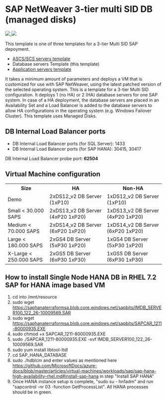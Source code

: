 # SAP NetWeaver 3-tier multi SID DB (managed disks)

<a href="https://portal.azure.com/#create/Microsoft.Template/uri/https://raw.githubusercontent.com/sanjeevkumar761/azure-quickstart-templates/master/sap-3-tier-marketplace-image-multi-sid-db-md/azuredeploy.json" target="_blank">
    <img src="http://azuredeploy.net/deploybutton.png"/>
</a>
<a href="http://armviz.io/#/?load=https%3A%2F%2Fraw.githubusercontent.com%2FAzure%2Fazure-quickstart-templates%2Fmaster%2Fsap-3-tier-marketplace-image-multi-sid-db-md%2Fazuredeploy.json" target="_blank">
    <img src="http://armviz.io/visualizebutton.png"/>
</a>

This template is one of three templates for a 3-tier Multi SID SAP depoyment.

* [ASCS/SCS servers template](https://github.com/Azure/azure-quickstart-templates/tree/master/sap-3-tier-marketplace-image-multi-sid-xscs-md)
* Database servers Template (this template)
* [Application servers template](https://github.com/Azure/azure-quickstart-templates/tree/master/sap-3-tier-marketplace-image-multi-sid-apps-md)

It takes a minimum amount of parameters and deploys a VM that is customized for use with SAP NetWeaver, using the latest patched version of the selected operating system. This is a template for a 3-tier Multi SID configuration. It deploys 1 (no HA) or 2 (HA) database servers for one SAP system. In case of a HA deployment, the database servers are placed in an Availability Set and a Load Balancer is added to the database servers to allow HA configurations in the operating system (e.g. Windows Failover Cluster).
This template uses Managed Disks.

## DB Internal Load Balancer ports

* DB Internal Load Balancer ports (for SQL Server): 1433
* DB Internal Load Balancer ports (for SAP HANA): 30415, 30417 

DB Internal Load Balancer probe port: **62504**

## Virtual Machine configuration

<table>
	<tr>
		<th>Size</th>
		<th>HA</th>
		<th>Non-HA</th>
	</tr>
	<tr>
		<td>Demo</td>
		<td>2xDS12_v2 DB Server (1xP10)</td>
		<td>1xDS12_v2 DB Server (1xP10)</td>
	</tr>
	<tr>
		<td>Small < 30.000 SAPS</td>
		<td>2xDS13_v2 DB Server (4xP20 1xP20)</td>
		<td>1xDS13_v2 DB Server (4xP20 1xP20)</td>
	</tr>
	<tr>
		<td>Medium < 70.000 SAPS</td>
		<td>2xDS14_v2 DB Server (6xP20 1xP20)</td>
		<td>1xDS14_v2 DB Server (6xP20 1xP20)</td>
	</tr>
	<tr>
		<td>Large < 180.000 SAPS</td>
		<td>2xGS4 DB Server (5xP30 1xP20)</td>
		<td>1xGS4 DB Server (5xP30 1xP20)</td>
	</tr>
	<tr>
		<td>X-Large < 250.000 SAPS</td>
		<td>2xGS5 DB Server (6xP30 1xP30)</td>
		<td>1xGS5 DB Server (6xP30 1xP30)</td>
	</tr>
</table>

## How to install Single Node HANA DB in RHEL 7.2 SAP for HANA image based VM  
1. cd into /mnt/resource  
2. sudo wget https://saphanaterraformsa.blob.core.windows.net/sapbits/IMDB_SERVER100_122_26-10009569.SAR  
3. sudo wget https://saphanaterraformsa.blob.core.windows.net/sapbits/SAPCAR_1211-80000935.EXE  
4. sudo chmod +x SAPCAR_1211-80000935.EXE  
5. sudo ./SAPCAR_1211-80000935.EXE -xvf IMDB_SERVER100_122_26-10009569.SAR  
6. sudo yum install libtool-ltdl  
7. cd SAP_HANA_DATABASE  
8. sudo ./hdblcm and enter values as mentioned here https://github.com/MicrosoftDocs/azure-docs/blob/master/articles/virtual-machines/workloads/sap/sap-hana-high-availability-rhel.md#install-sap-hana  in step "Install SAP HANA" 
9. Once HANA instance setup is complete, "sudo su - hn1adm" and run "sapcontrol -nr 03 -function GetProcessList". All HANA processes should be in green.
